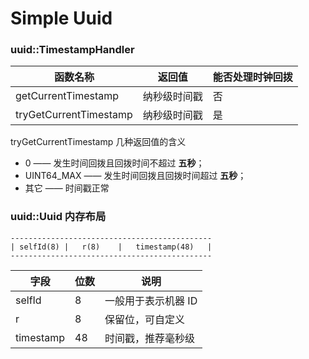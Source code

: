 # Simple Uuid

### uuid::TimestampHandler

| 函数名称                   | 返回值    | 能否处理时钟回拨 |
|------------------------|--------|----------|
| getCurrentTimestamp    | 纳秒级时间戳 | 否        |
| tryGetCurrentTimestamp | 纳秒级时间戳 | 是        |

tryGetCurrentTimestamp 几种返回值的含义
- 0 —— 发生时间回拨且回拨时间不超过 **五秒**；
- UINT64_MAX —— 发生时间回拨且回拨时间超过 **五秒**；
- 其它 —— 时间戳正常

### uuid::Uuid 内存布局

```
---------------------------------------------
| selfId(8) |   r(8)    |   timestamp(48)   |
---------------------------------------------
```

| 字段        | 位数  | 说明          |
|-----------|-----|-------------|
| selfId    | 8   | 一般用于表示机器 ID |
| r         | 8   | 保留位，可自定义    |
| timestamp | 48  | 时间戳，推荐毫秒级   |